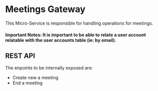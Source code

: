 # Meetings Gateway
This Micro-Service is responsible for handling operations for meetings.

#### Important Notes: It is important to be able to relate a user account relatable with the user accounts table (ie: by email).

## REST API
The enpoints to be internally exposed are:
- Create new a meeting
- End a meeting


